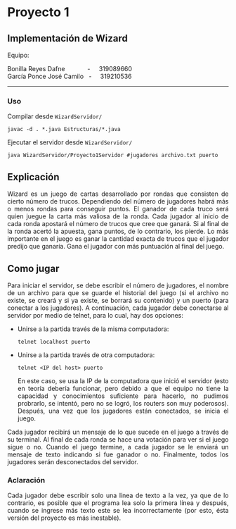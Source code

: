 Proyecto 1
=========================================

Implementación de Wizard
----------------------------------------------------

Equipo:

Bonilla Reyes Dafne &nbsp;   &nbsp;   &nbsp;   &nbsp;   &nbsp;   &nbsp;   - &nbsp;   &nbsp;   319089660  
García Ponce José Camilo &nbsp;   - &nbsp;   &nbsp;   319210536  

----------------------------------------------------

### Uso

Compilar desde `WizardServidor/`

```
javac -d . *.java Estructuras/*.java
```

Ejecutar el servidor desde `WizardServidor/` 

```
java WizardServidor/Proyecto1Servidor #jugadores archivo.txt puerto
```

## Explicación

<div align="justify">
Wizard es un juego de cartas desarrollado por rondas que consisten de cierto número de trucos. Dependiendo del número de jugadores habrá más o menos rondas para conseguir puntos. El ganador de cada truco será quien juegue la carta más valiosa de la ronda. Cada jugador al inicio de cada ronda apostará el número de trucos que cree que ganará. Si al final de la ronda acertó la apuesta, gana puntos, de lo contrario, los pierde. Lo más importante en el juego es ganar la cantidad exacta de trucos que el jugador predijo que ganarı́a. Gana el jugador con más puntuación al final del juego. 
</div>

## Como jugar

<div align="justify">
Para iniciar el servidor, se debe escribir el número de jugadores, el nombre de un archivo para que se guarde el historial del juego (si el archivo no existe, se creará y si ya existe, se borrará su contenido) y un puerto (para conectar a los jugadores). A continuación, cada jugador debe conectarse al servidor por medio de telnet, para lo cual, hay dos opciones: 

* Unirse a la partida través de la misma computadora:
  
  `telnet localhost puerto`
  
* Unirse a la partida través de otra computadora:
  
  `telnet <IP del host> puerto`
  
   En este caso, se usa la IP de la computadora que inició el servidor (esto en teoría debería funcionar, pero debido a que el equipo no tiene la      capacidad y conocimientos suficiente para hacerlo, no pudimos probrarlo, se intentó, pero no se logró, los routers son muy poderosos). Después, una vez que los jugadores están conectados, se inicia el juego. 

Cada jugador recibirá un mensaje de lo que sucede en el juego a través de su terminal. Al final de cada ronda se hace una votación para ver si el juego sigue o no. Cuando el juego termine, a cada jugador se le enviará un mensaje de texto indicando si fue ganador o no. Finalmente, todos los jugadores serán desconectados del servidor.
  
### Aclaración
  
  Cada jugador debe escribir solo una línea de texto a la vez, ya que de lo contrario, es posible que el programa lea solo la primera línea y después, cuando se ingrese más texto este se lea incorrectamente (por esto, ésta versión del proyecto es más inestable). 
</div>
